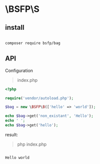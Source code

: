 # \BSFP\S

## install

```bash

composer require bsfp/bag
```

## API

Configuration

> index.php

```php
<?php

require('vendor/autoload.php');

$bag = new \BSFP\B(['hello' => 'world']);

echo $bag->get('non_existant', 'Hello');
echo ' ';
echo $bag->get('hello');
```

result:

> php index.php

```bash

Hello world

```